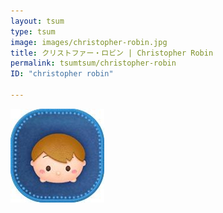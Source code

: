 ```yaml
---
layout: tsum
type: tsum
image: images/christopher-robin.jpg
title: クリストファー・ロビン | Christopher Robin
permalink: tsumtsum/christopher-robin
ID: "christopher robin"

---
```

<img class="ui image" src="../images/christopher-robin.jpg">
